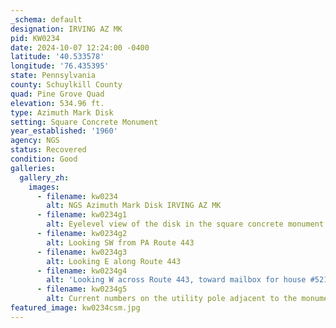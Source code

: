 ```yaml
---
_schema: default
designation: IRVING AZ MK
pid: KW0234
date: 2024-10-07 12:24:00 -0400
latitude: '40.533578'
longitude: '76.435395'
state: Pennsylvania
county: Schuylkill County
quad: Pine Grove Quad
elevation: 534.96 ft.
type: Azimuth Mark Disk
setting: Square Concrete Monument
year_established: '1960'
agency: NGS
status: Recovered
condition: Good
galleries:
  gallery_zh:
    images:
      - filename: kw0234
        alt: NGS Azimuth Mark Disk IRVING AZ MK
      - filename: kw0234g1
        alt: Eyelevel view of the disk in the square concrete monument
      - filename: kw0234g2
        alt: Looking SW from PA Route 443       
      - filename: kw0234g3
        alt: Looking E along Route 443
      - filename: kw0234g4
        alt: 'Looking W across Route 443, toward mailbox for house #521'
      - filename: kw0234g5
        alt: Current numbers on the utility pole adjacent to the monument
featured_image: kw0234csm.jpg
---
```

